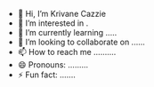 - 👋 Hi, I’m Krivane Cazzie
- 👀 I’m interested in .
- 🌱 I’m currently learning .....
- 💞️ I’m looking to collaborate on ......
- 📫 How to reach me ..........
- 😄 Pronouns: .........
- ⚡ Fun fact: .......

<!---
krivanecazzie/krivanecazzie is a ✨ special ✨ repository because its `README.md` (this file) appears on your GitHub profile.
You can click the Preview link to take a look at your changes.
--->
